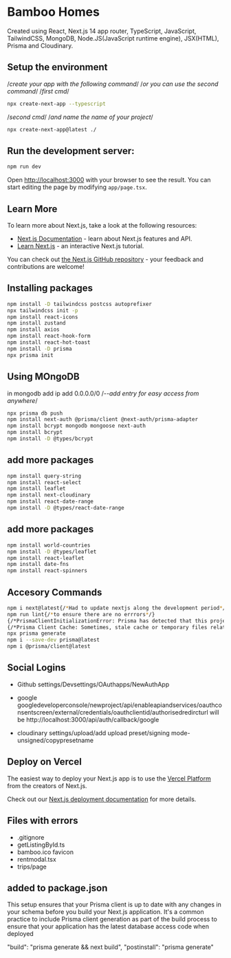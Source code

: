 # Bamboo Homes

Created using React, Next.js 14 app router, TypeScript, JavaScript, TailwindCSS, MongoDB, Node.JS(JavaScript runtime engine), JSX(HTML), Prisma and Cloudinary.

## Setup  the environment

/*create your app with the following command*/
/*or you can use the second command*/
/*first cmd*/
```bash
npx create-next-app --typescript
```
/*second cmd*/
/*and name the name of your project*/
```bash
npx create-next-app@latest ./
```

## Run the development server:

```bash
npm run dev
```

Open [http://localhost:3000](http://localhost:3000) with your browser to see the result.
You can start editing the page by modifying `app/page.tsx`.

## Learn More

To learn more about Next.js, take a look at the following resources:

- [Next.js Documentation](https://nextjs.org/docs) - learn about Next.js features and API.
- [Learn Next.js](https://nextjs.org/learn) - an interactive Next.js tutorial.

You can check out [the Next.js GitHub repository](https://github.com/vercel/next.js/) - your feedback and contributions are welcome!

## Installing packages
```bash
npm install -D tailwindcss postcss autoprefixer
npx tailwindcss init -p
npm install react-icons
npm install zustand
npm install axios
npm install react-hook-form
npm install react-hot-toast
npm install -D prisma
npx prisma init
```
## Using MOngoDB
in mongodb add ip add 0.0.0.0/0 /*--add entry for easy access from anywhere*/

```bash
npx prisma db push
npm install next-auth @prisma/client @next-auth/prisma-adapter
npm install bcrypt mongodb mongoose next-auth
npm install bcrypt
npm install -D @types/bcrypt
```

## add more packages
```bash
npm install query-string
npm install react-select
npm install leaflet
npm install next-cloudinary
npm install react-date-range
npm install -D @types/react-date-range
```

## add more packages
```bash
npm install world-countries
npm install -D @types/leaflet
npm install react-leaflet
npm install date-fns
npm install react-spinners
```

## Accesory Commands

```bash
npm i next@latest{/*Had to update nextjs along the development period*/}
npm run lint{/*to ensure there are no errrors*/}
{/*PrismaClientInitializationError: Prisma has detected that this project was built on Vercel, which caches dependencies. This leads to an outdated Prisma Client because Prisma's auto-generation isn't triggered. To fix this, make sure to run the `prisma generate` command during the build process.*/}
{/*Prisma Client Cache: Sometimes, stale cache or temporary files related to the Prisma client generation process can cause issues. Try clearing the cache or deleting the generated client files (node_modules/@prisma/client) and regenerating the Prisma client*}
npx prisma generate
npm i --save-dev prisma@latest
npm i @prisma/client@latest
```

## Social Logins
* Github
settings/Devsettings/OAuthapps/NewAuthApp

* google
googledeveloperconsole/newproject/api/enableapiandservices/oauthconsentscreen/external/credentials/oauthclientid/authorisedredircturl will be http://localhost:3000/api/auth/callback/google

* cloudinary
settings/upload/add upload preset/signing mode-unsigned/copypresetname

## Deploy on Vercel

The easiest way to deploy your Next.js app is to use the [Vercel Platform](https://vercel.com/new?utm_medium=default-template&filter=next.js&utm_source=create-next-app&utm_campaign=create-next-app-readme) from the creators of Next.js.

Check out our [Next.js deployment documentation](https://nextjs.org/docs/deployment) for more details.

## Files with errors
- .gitignore
- getListingById.ts
- bamboo.ico favicon
- rentmodal.tsx
- trips/page

## added to package.json

This setup ensures that your Prisma client is up to date with any changes in your schema before you build your Next.js application. It's a common practice to include Prisma client generation as part of the build process to ensure that your application has the latest database access code when deployed

"build": "prisma generate && next build",
"postinstall": "prisma generate"
